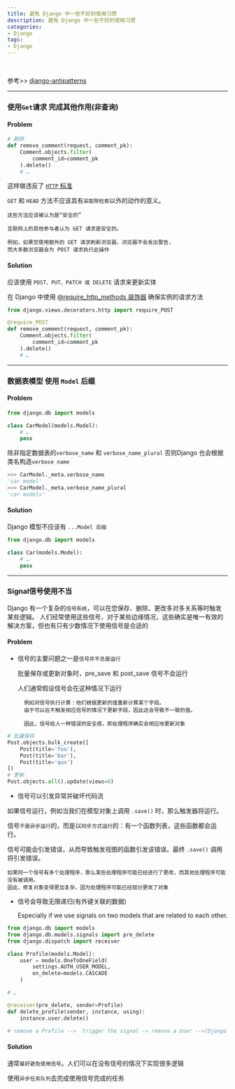 ```yaml
---
title: 避免 Django 中一些不好的使用习惯
description: 避免 Django 中一些不好的使用习惯
categories:
- Django
tags:
- Django
---
```


<br>

参考>> [django-antipatterns](https://www.django-antipatterns.com/)


---

### 使用`Get`请求 完成其他作用(非查询)

#### Problem

```python
# 删除
def remove_comment(request, comment_pk):
    Comment.objects.filter(
        comment_id=comment_pk
    ).delete()
    # …
```

这样做违反了 [`HTTP` 标准](https://www.w3.org/Protocols/rfc2616/rfc2616-sec9.html#sec9.1.1)

`GET` 和 `HEAD` 方法不应该具有`采取除检索`以外的动作的意义。

    这些方法应该被认为是“安全的”
    
    互联网上的其他参与者认为 GET 请求是安全的。 
    
    例如，如果您使用额外的 GET 请求刷新浏览器，浏览器不会发出警告，
    而大多数浏览器会为 POST 请求执行此操作
    

#### Solution

应该使用 `POST、PUT、PATCH 或 DELETE` 请求来更新实体

在 Django 中使用 [ @require_http_methods 装饰器](https://docs.djangoproject.com/en/dev/topics/http/decorators/#django.views.decorators.http.require_http_methods)
确保实例的请求方法

```python
from django.views.decorators.http import require_POST

@require_POST
def remove_comment(request, comment_pk):
    Comment.objects.filter(
        comment_id=comment_pk
    ).delete()
    # …
```

---
### 数据表模型 使用 `Model` 后缀

#### Problem


```python
from django.db import models

class CarModel(models.Model):
    # …
    pass
```

除非指定数据表的`verbose_name` 和 `verbose_name_plural` 否则Django 也会根据类名构造`verbose name`

```python
>>> CarModel._meta.verbose_name
'car model'
>>> CarModel._meta.verbose_name_plural
'car models'
```

#### Solution

Django 模型不应该有 `...Model 后缀`

```python
from django.db import models

class Car(models.Model):
    # …
    pass
```

---

### Signal信号使用不当

Django 有一个复杂的`信号系统`，可以在您保存、删除、更改多对多关系等时触发某些逻辑。
人们经常使用这些信号，对于某些边缘情况，这些确实是唯一有效的解决方案，但也有只有少数情况下使用信号是合适的

#### Problem

- 信号的主要问题之一是`信号并不总是运行`
    
    
    批量保存或更新对象时，pre_save 和 post_save 信号不会运行
    
    人们通常假设信号会在这种情况下运行
        
        例如对信号执行计算：他们根据更新的值重新计算某个字段。 
        由于可以在不触发相应信号的情况下更新字段，因此这会导致不一致的值。 
        
        因此，信号给人一种错误的安全感，即处理程序确实会相应地更新对象
        

```python
# 批量保存
Post.objects.bulk_create([
    Post(title='foo'),
    Post(title='bar'),
    Post(title='qux')
])
# 更新
Post.objects.all().update(views=0)

```


- 信号可以引发异常并破坏代码流


如果信号运行，例如当我们在模型对象上调用 `.save()` 时，那么触发器将运行。 

信号`不是异步运行`的，而是以`同步方式运行`的：有一个函数列表，这些函数都会运行。
 
信号可能会引发错误，从而导致触发视图的函数引发该错误。最终 `.save()` 调用将引发错误。 

    如果同一个信号有多个处理程序，那么某些处理程序可能已经进行了更改，而其他处理程序可能没有被调用。
    因此，修复对象变得更加复杂，因为处理程序可能已经部分更改了对象


- 信号会导致无限递归(有外键关联的数据)


    Especially if we use signals on two models that are related to each other.


```python
from django.db import models
from django.db.models.signals import pre_delete
from django.dispatch import receiver

class Profile(models.Model):
    user = models.OneToOneField(
        settings.AUTH_USER_MODEL,
        on_delete=models.CASCADE
    )

# …

@receiver(pre_delete, sender=Profile)
def delete_profile(sender, instance, using):
    instance.user.delete()

# remove a Profile -->  trigger the signal -> remove a User -->(Django Django will look what to do when removing the user)  remove the Profile --> trigger the signal
```




#### Solution 

通常`最好避免使用信号`。人们可以在没有信号的情况下实现很多逻辑

使用`异步任务队列`去完成使用信号完成的任务


